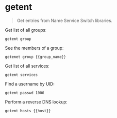 getent  
========

> Get entries from Name Service Switch libraries.

Get list of all groups:

    getent group

See the members of a group:

    getenet group {{group_name}}

Get list of all services:

    getent services

Find a username by UID:

    getent passwd 1000

Perform a reverse DNS lookup:

    getent hosts {{host}}
